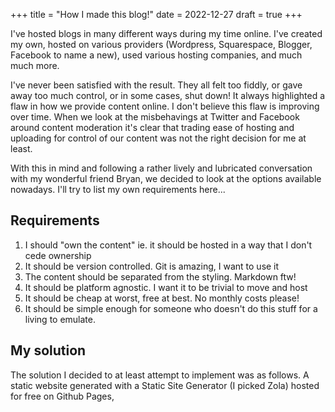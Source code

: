 +++
title = "How I made this blog!"
date = 2022-12-27
draft = true
+++

I've hosted blogs in many different ways during my time online. I've created 
my own, hosted on various providers (Wordpress, Squarespace, Blogger, 
Facebook to name a new), used various hosting companies, and much much more.

I've never been satisfied with the result. They all felt too fiddly, or gave 
away too much control, or in some cases, shut down! It always highlighted a 
flaw in how we provide content online. I don't believe this flaw is improving
over time. When we look at the misbehavings at Twitter and Facebook around 
content moderation it's clear that trading ease of hosting and uploading for 
control of our content was not the right decision for me at least.

With this in mind and following a rather lively and lubricated conversation 
with my wonderful friend Bryan, we decided to look at the options available
nowadays. I'll try to list my own requirements here...

## Requirements

1. I should "own the content" ie. it should be hosted in a way that I don't 
    cede ownership
1. It should be version controlled. Git is amazing, I want to use it
1. The content should be separated from the styling. Markdown ftw!
1. It should be platform agnostic. I want it to be trivial to move and host
1. It should be cheap at worst, free at best. No monthly costs please!
1. It should be simple enough for someone who doesn't do this stuff for 
    a living to emulate.


## My solution

The solution I decided to at least attempt to implement was as follows. A 
static website generated with a Static Site Generator (I picked Zola)
hosted for free on Github Pages,




